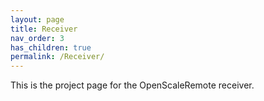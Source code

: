 ```yaml
---
layout: page
title: Receiver
nav_order: 3
has_children: true
permalink: /Receiver/
---
```


This is the project page for the OpenScaleRemote receiver.